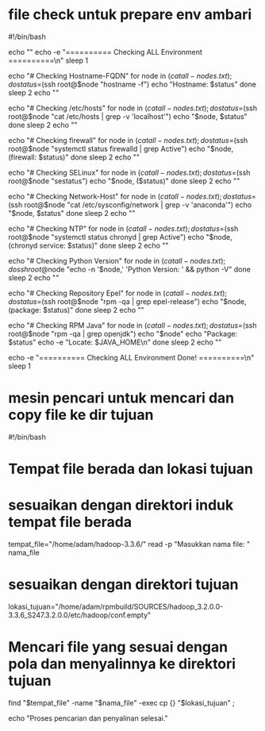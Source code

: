 # file check untuk prepare env ambari

#!/bin/bash

echo ""
echo -e "========== Checking ALL Environment ==========\n"
sleep 1

echo "# Checking Hostname-FQDN"
for node in $(cat all-nodes.txt); do
    status=$(ssh root@$node "hostname -f")
    echo "Hostname: $status"
done
sleep 2
echo ""

echo "# Checking /etc/hosts"
for node in $(cat all-nodes.txt); do
    status=$(ssh root@$node "cat /etc/hosts | grep -v 'localhost'")
    echo "$node, $status"
done
sleep 2
echo ""

echo "# Checking firewall"
for node in $(cat all-nodes.txt); do
    status=$(ssh root@$node "systemctl status firewalld | grep Active")
    echo "$node, (firewall: $status)"
done
sleep 2
echo ""

echo "# Checking SELinux"
for node in $(cat all-nodes.txt); do 
   status=$(ssh root@$node "sestatus")
   echo "$node, ($status)"
done
sleep 2
echo ""

echo "# Checking Network-Host"
for node in $(cat all-nodes.txt); do
    status=$(ssh root@$node "cat /etc/sysconfig/network | grep -v 'anaconda'")
    echo "$node, $status"
done
sleep 2
echo ""

echo "# Checking NTP"
for node in $(cat all-nodes.txt); do
    status=$(ssh root@$node "systemctl status chronyd | grep Active")
    echo "$node, (chronyd service: $status)"
done
sleep 2
echo ""

echo "# Checking Python Version"
for node in $(cat all-nodes.txt); do
    ssh root@$node "echo -n '$node,' 'Python Version: ' && python -V"
done
sleep 2
echo ""

echo "# Checking Repository Epel"
for node in $(cat all-nodes.txt); do
    status=$(ssh root@$node "rpm -qa | grep epel-release")
    echo "$node, (package: $status)"
done
sleep 2
echo ""

echo "# Checking RPM Java"
for node in $(cat all-nodes.txt); do
    status=$(ssh root@$node "rpm -qa | grep openjdk") 
    echo "$node"
    echo "Package: $status"
    echo -e "Locate: $JAVA_HOME\n"
done
sleep 2
echo ""

echo -e "========== Checking ALL Environment Done! ==========\n"
sleep 1

# mesin pencari untuk mencari dan copy file ke dir tujuan
#!/bin/bash

# Tempat file berada dan lokasi tujuan
# sesuaikan dengan direktori induk tempat file berada
tempat_file="/home/adam/hadoop-3.3.6/" 
read -p "Masukkan nama file: " nama_file
# sesuaikan dengan direktori tujuan
lokasi_tujuan="/home/adam/rpmbuild/SOURCES/hadoop_3.2.0.0-3.3.6_S247.3.2.0.0/etc/hadoop/conf.empty" 

# Mencari file yang sesuai dengan pola dan menyalinnya ke direktori tujuan
find "$tempat_file" -name "$nama_file" -exec cp {} "$lokasi_tujuan" \;

echo "Proses pencarian dan penyalinan selesai."

